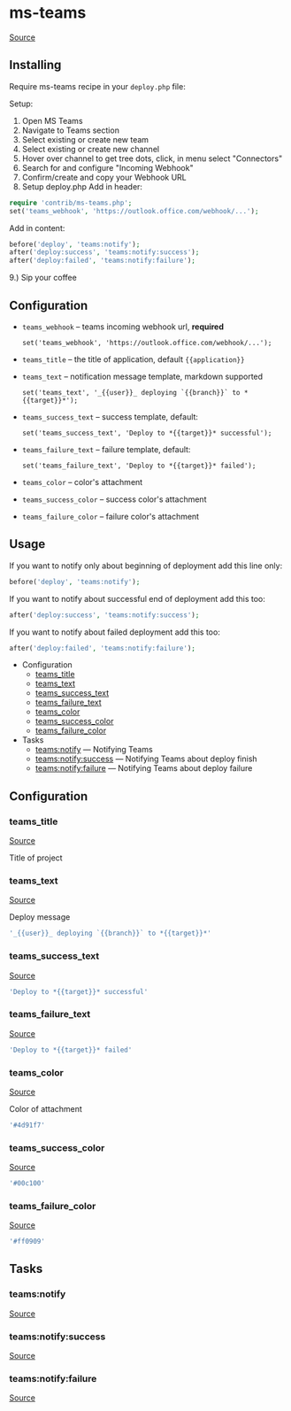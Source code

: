<!-- DO NOT EDIT THIS FILE! -->
<!-- Instead edit contrib/ms-teams.php -->
<!-- Then run bin/docgen -->

# ms-teams

[Source](/contrib/ms-teams.php)


## Installing

Require ms-teams recipe in your `deploy.php` file:

Setup:
1. Open MS Teams
2. Navigate to Teams section
3. Select existing or create new team
4. Select existing or create new channel
5. Hover over channel to get tree dots, click, in menu select "Connectors"
6. Search for and configure "Incoming Webhook"
7. Confirm/create and copy your Webhook URL
8. Setup deploy.php
    Add in header:
```php
require 'contrib/ms-teams.php';
set('teams_webhook', 'https://outlook.office.com/webhook/...');
```
Add in content:
```php
before('deploy', 'teams:notify');
after('deploy:success', 'teams:notify:success');
after('deploy:failed', 'teams:notify:failure');
```
9.) Sip your coffee

## Configuration

- `teams_webhook` – teams incoming webhook url, **required**
  ```
  set('teams_webhook', 'https://outlook.office.com/webhook/...');
  ```
- `teams_title` – the title of application, default `{{application}}`
- `teams_text` – notification message template, markdown supported
  ```
  set('teams_text', '_{{user}}_ deploying `{{branch}}` to *{{target}}*');
  ```
- `teams_success_text` – success template, default:
  ```
  set('teams_success_text', 'Deploy to *{{target}}* successful');
  ```
- `teams_failure_text` – failure template, default:
  ```
  set('teams_failure_text', 'Deploy to *{{target}}* failed');
  ```

- `teams_color` – color's attachment
- `teams_success_color` – success color's attachment
- `teams_failure_color` – failure color's attachment

## Usage

If you want to notify only about beginning of deployment add this line only:

```php
before('deploy', 'teams:notify');
```

If you want to notify about successful end of deployment add this too:

```php
after('deploy:success', 'teams:notify:success');
```

If you want to notify about failed deployment add this too:

```php
after('deploy:failed', 'teams:notify:failure');
```


* Configuration
  * [teams_title](#teams_title)
  * [teams_text](#teams_text)
  * [teams_success_text](#teams_success_text)
  * [teams_failure_text](#teams_failure_text)
  * [teams_color](#teams_color)
  * [teams_success_color](#teams_success_color)
  * [teams_failure_color](#teams_failure_color)
* Tasks
  * [teams:notify](#teamsnotify) — Notifying Teams
  * [teams:notify:success](#teamsnotifysuccess) — Notifying Teams about deploy finish
  * [teams:notify:failure](#teamsnotifyfailure) — Notifying Teams about deploy failure

## Configuration
### teams_title
[Source](https://github.com/deployphp/deployer/search?q=%22teams_title%22+in%3Afile+language%3Aphp+path%3Acontrib+filename%3Ams-teams.php)

Title of project



### teams_text
[Source](https://github.com/deployphp/deployer/search?q=%22teams_text%22+in%3Afile+language%3Aphp+path%3Acontrib+filename%3Ams-teams.php)

Deploy message

```php title="Default value"
'_{{user}}_ deploying `{{branch}}` to *{{target}}*'
```


### teams_success_text
[Source](https://github.com/deployphp/deployer/search?q=%22teams_success_text%22+in%3Afile+language%3Aphp+path%3Acontrib+filename%3Ams-teams.php)



```php title="Default value"
'Deploy to *{{target}}* successful'
```


### teams_failure_text
[Source](https://github.com/deployphp/deployer/search?q=%22teams_failure_text%22+in%3Afile+language%3Aphp+path%3Acontrib+filename%3Ams-teams.php)



```php title="Default value"
'Deploy to *{{target}}* failed'
```


### teams_color
[Source](https://github.com/deployphp/deployer/search?q=%22teams_color%22+in%3Afile+language%3Aphp+path%3Acontrib+filename%3Ams-teams.php)

Color of attachment

```php title="Default value"
'#4d91f7'
```


### teams_success_color
[Source](https://github.com/deployphp/deployer/search?q=%22teams_success_color%22+in%3Afile+language%3Aphp+path%3Acontrib+filename%3Ams-teams.php)



```php title="Default value"
'#00c100'
```


### teams_failure_color
[Source](https://github.com/deployphp/deployer/search?q=%22teams_failure_color%22+in%3Afile+language%3Aphp+path%3Acontrib+filename%3Ams-teams.php)



```php title="Default value"
'#ff0909'
```



## Tasks
### teams:notify
[Source](https://github.com/deployphp/deployer/search?q=%22teams%3Anotify%22+in%3Afile+language%3Aphp+path%3Acontrib+filename%3Ams-teams.php)




### teams:notify:success
[Source](https://github.com/deployphp/deployer/search?q=%22teams%3Anotify%3Asuccess%22+in%3Afile+language%3Aphp+path%3Acontrib+filename%3Ams-teams.php)




### teams:notify:failure
[Source](https://github.com/deployphp/deployer/search?q=%22teams%3Anotify%3Afailure%22+in%3Afile+language%3Aphp+path%3Acontrib+filename%3Ams-teams.php)




